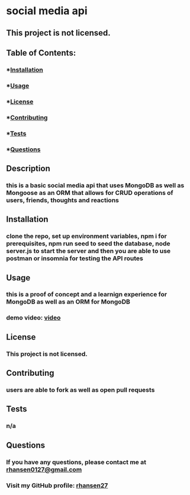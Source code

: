 # social media api

## This project is not licensed.

###

## Table of Contents:

### \*[Installation](#installation)

### \*[Usage](#usage)

### \*[License](#license)

### \*[Contributing](#contributing)

### \*[Tests](#tests)

### \*[Questions](#questions)

## Description

### this is a basic social media api that uses MongoDB as well as Mongoose as an ORM that allows for CRUD operations of users, friends, thoughts and reactions

## Installation

### clone the repo, set up environment variables, npm i for prerequisites, npm run seed to seed the database, node server.js to start the server and then you are able to use postman or insomnia for testing the API routes

## Usage

### this is a proof of concept and a learnign experience for MongoDB as well as an ORM for MongoDB

### demo video: [video](https://drive.google.com/file/d/1i8iDRzb6z8zIRVLPdEZX43OIxJiMC2A_/view?usp=share_link)

## License

### This project is not licensed.

## Contributing

### users are able to fork as well as open pull requests

## Tests

### n/a

## Questions

### If you have any questions, please contact me at rhansen0127@gmail.com

### Visit my GitHub profile: [rhansen27](https://github.com/rhansen27)
